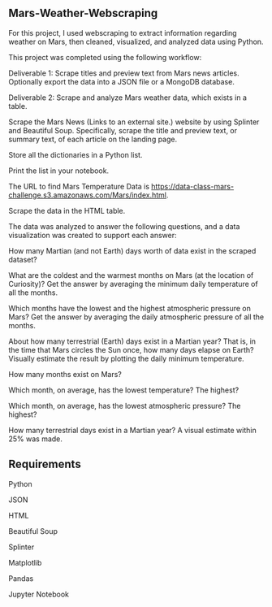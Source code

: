 ## Mars-Weather-Webscraping
For this project, I used webscraping to extract information regarding weather on Mars, then cleaned, visualized, and analyzed data using Python.

This project was completed using the following workflow:

Deliverable 1: Scrape titles and preview text from Mars news articles. Optionally export the data into a JSON file or a MongoDB database.

Deliverable 2: Scrape and analyze Mars weather data, which exists in a table.

Scrape the Mars News (Links to an external site.) website by using Splinter and Beautiful Soup. Specifically, scrape the title and preview text, or summary text, of each article on the landing page.

Store all the dictionaries in a Python list.

Print the list in your notebook.

The URL to find Mars Temperature Data is https://data-class-mars-challenge.s3.amazonaws.com/Mars/index.html.

Scrape the data in the HTML table.

The data was analyzed to answer the following questions, and a data visualization was created to support each answer:

How many Martian (and not Earth) days worth of data exist in the scraped dataset?

What are the coldest and the warmest months on Mars (at the location of Curiosity)? Get the answer by averaging the minimum daily temperature of all the months.

Which months have the lowest and the highest atmospheric pressure on Mars? Get the answer by averaging the daily atmospheric pressure of all the months.

About how many terrestrial (Earth) days exist in a Martian year? That is, in the time that Mars circles the Sun once, how many days elapse on Earth? Visually estimate the result by plotting the daily minimum temperature.

How many months exist on Mars?

Which month, on average, has the lowest temperature? The highest?

Which month, on average, has the lowest atmospheric pressure? The highest?

How many terrestrial days exist in a Martian year? A visual estimate within 25% was made.

## Requirements

Python

JSON

HTML

Beautiful Soup

Splinter

Matplotlib

Pandas

Jupyter Notebook
